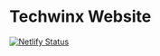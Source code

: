 # Techwinx Website
[![Netlify Status](https://api.netlify.com/api/v1/badges/f5136f09-af52-443b-a8cf-32f86b9295bc/deploy-status)](https://app.netlify.com/sites/techwinx/deploys)
